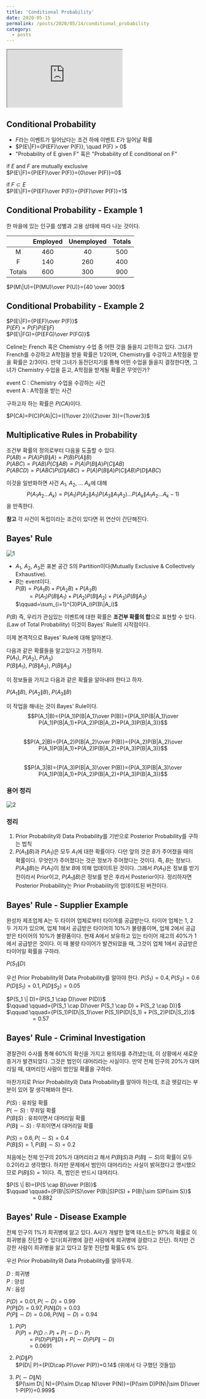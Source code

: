 ```yaml
---
title: 'Conditional Probability'
date: 2020-05-15
permalink: /posts/2020/05/14/conditional_probability
category:
  - posts
---
```


<iframe src="https://www.youtube.com/embed/Cj25K_leYZw"> </iframe>  

## Conditional Probability  
- $F$라는 이벤트가 일어났다는 조건 하에 이벤트 $E$가 일어날 확률  
- $P(E\|F)={P(EF)\over P(F)}, \quad P(F) > 0$  
- "Probability of E given F" 혹은 "Probability of E conditional on F"  
  
if $E$ and $F$ are mutually exclusive  
$P(E\|F)={P(EF)\over P(F)}={0\over P(F)}=0$  
  
if $F\subset E$  
$P(E\|F)={P(EF)\over P(F)}={P(F)\over P(F)}=1$  
  
## Conditional Probability - Example 1  
한 마을에 있는 인구를 성별과 고용 상태에 따라 나눈 것이다.  
  
| | Employed | Unemployed | Totals |  
|:--:|:--:|:--:|:--:|  
| M | 460 | 40 | 500 |  
| F | 140 | 260 | 400 |  
| Totals | 600 | 300 | 900 |

$P(M\|U)={P(MU)\over P(U)}={40 \over 300}$  
  
## Conditional Probability - Example 2  
$P(E\|F)={P(EF)\over P(F)}$  
$P(EF)=P(F)P(E\|F)$  
$P(E\|FG)={P(EFG)\over P(FG)}$  
  
Celine는 French 혹은 Chemistry 수업 중 어떤 것을 들을지 고민하고 있다. 그녀가 French를 수강하고 A학점을 받을 확률은 $1/2$이며, Chemistry를 수강하고 A학점을 받을 확률은 $2/3$이다. 만약 그녀가 동전던지기를 통해 어떤 수업을 들을지 결정한다면, 그녀가 Chemistry 수업을 듣고, A학점을 받게될 확률은 무엇인가?  
  
event C : Chemistry 수업을 수강하는 사건  
event A : A학점을 받는 사건  
  
구하고자 하는 확률은 $P(CA)$이다.  
  
$P(CA)=P(C)P(A\|C)=({1\over 2})({2\over 3})={1\over3}$  
  
## Multiplicative Rules in Probability  
조건부 확률의 정의로부터 다음을 도출할 수 있다.  
$P(AB)=P(A)P(B\|A)=P(B)P(A\|B)$  
$P(ABC)=P(AB)P(C\|AB)=P(A)P(B\|A)P(C\|AB)$  
$P(ABCD)=P(ABC)P(D\|ABC)=P(A)P(B\|A)P(C\|AB)P(D\|ABC)$  
  
이것을 일반화하면 사건 $A_1$, $A_2$, ... $A_k$에 대해 $$P(A_1A_2...A_k)=P(A_1)P(A_2\|A_1)P(A_3\|A_1A_2)...P(A_k\|A_1A_2...A_k-1)$$을 만족한다.  
  
**참고** 각 사건이 독립이라는 조건이 있다면 위 연산이 간단해진다.

## Bayes' Rule  
![1](https://user-images.githubusercontent.com/26649034/82064341-9777d680-9707-11ea-9727-4353740824c2.png) 

- $A_1$, $A_2$, $A_3$은 표본 공간 S의 Partition이다(Mutually Exclusive & Collectively Exhaustive).  
- $B$는 event이다.  
$P(B)=P(A_1B)+P(A_2B)+P(A_3B)$  
$\qquad=P(A_1)P(B\|A_1)+P(A_2)P(B\|A_2)+P(A_3)P(B\|A_3)$  
$\qquad=\sum_{i=1}^{3}P(A_i)P(B\|A_i)$  
  
$P(B)$ 즉, 우리가 관심있는 이벤트에 대한 확률은 **조건부 확률의 합**으로 표현할 수 있다.(Law of Total Probability) 이것이 Bayes' Rule의 시작점이다.  
  
이제 본격적으로 Bayes' Rule에 대해 알아본다.  
  
다음과 같은 확률들을 알고있다고 가정하자.  
$P(A_1)$, $P(A_2)$, $P(A_3)$  
$P(B\|A_1)$, $P(B\|A_2)$, $P(B\|A_3)$  
  
이 정보들을 가지고 다음과 같은 확률을 알아내야 한다고 하자.  
  
$P(A_1\|B)$, $P(A_2\|B)$, $P(A_3\|B)$  
  
이 작업을 해내는 것이 Bayes' Rule이다.  
$$P(A_1|B)={P(A_1)P(B|A_1)\over P(B)}={P(A_1)P(B|A_1)\over P(A_1)P(B|A_1)+P(A_2)P(B|A_2)+P(A_3)P(B|A_3)}$$  
$$P(A_2|B)={P(A_2)P(B|A_2)\over P(B)}={P(A_2)P(B|A_2)\over P(A_1)P(B|A_1)+P(A_2)P(B|A_2)+P(A_3)P(B|A_3)}$$  
$$P(A_3|B)={P(A_3)P(B|A_3)\over P(B)}={P(A_3)P(B|A_3)\over P(A_1)P(B|A_1)+P(A_2)P(B|A_2)+P(A_3)P(B|A_3)}$$  
  
### 용어 정리  
![2](https://user-images.githubusercontent.com/26649034/82064328-947ce600-9707-11ea-9271-482fb3a038ac.png) 

### 정리  
1. Prior Probability와 Data Probability를 기반으로 Posterior Probability를 구하는 법칙  
2. $P(A_1\|B)$과 $P(A_1)$은 모두 $A_1$에 대한 확률이다. 다만 앞의 것은 $B$가 주어졌을 때의 확률이다. 무엇인가 주어졌다는 것은 정보가 주어졌다는 것이다. 즉, $B$는 정보다. $P(A_1\|B)$는 $P(A_1)$이 정보 $B$에 의해 업데이트된 것이다. 그래서 $P(A_1)$은 정보를 받기 전이라서 Prior이고, $P(A_1\|B)$은 정보를 받은 후라서 Posterior이다. 정리하자면 Posterior Probability는 Prior Probability의 업데이트된 버전이다.

## Bayes' Rule - Supplier Example
완성차 제조업체 A는 두 타이어 업체로부터 타이어를 공급받는다. 타이어 업체는 1, 2 두 가지가 있으며, 업체 1에서 공급받은 타이어의 10%가 불량품이며, 업체 2에서 공급받은 타이어의 10%가 불량품이다. 현재 A에서 보유하고 있는 타이어 재고의 40%가 1에서 공급받은 것이다. 이 때 불량 타이어가 발견되었을 때, 그것이 업체 1에서 공급받은 타이어일 확률을 구하라.

$P(S_1 \| D)$

우선 Prior Probability와 Data Probability를 알아야 한다.
$P(S_1)=0.4, P(S_2)=0.6$
$P(D \| S_1)=0.1, P(D\| S_2)=0.05$

$P(S_1 \| D)={P(S_1 \cap D)\over P(D)}$  
$\qquad \qquad={P(S_1 \cap D)\over P(S_1 \cap D) + P(S_2 \cap D)}$  
$\qquad \qquad={P(S_1)P(D\|S_1)\over P(S_1)P(D\|S_1) + P(S_2)P(D\|S_2)}$  
$\qquad \qquad=0.57$  

## Bayes' Rule - Criminal Investigation
경찰관이 수사를 통해 60%의 확신을 가지고 용의자를 추려냈는데, 이 상황에서 새로운 증거가 발견되었다. 그것은 범인이 대머리라는 사실이다. 만약 전체 인구의 20%가 대머리일 때, 대머리인 사람이 범인일 확률을 구하라.

마찬가지로 Prior Probability와 Data Probability를 알아야 하는데, 조금 헷갈리는 부분이 있어 잘 생각해봐야 한다.

$P(S)$ : 유죄일 확률  
$P(\sim S)$ : 무죄일 확률  
$P(B\| S)$ : 유죄이면서 대머리일 확률  
$P(B\| \sim S)$ : 무죄이면서 대머리일 확률  

$P(S)=0.6, P(\sim S)=0.4$  
$P(B\| S)=1, P(B\| \sim S)=0.2$  

처음에는 전체 인구의 20%가 대머리라고 해서 $P(B\| S)$과 $P(B\| \sim S)$의 확률이 모두 0.2이라고 생각했다. 하지만 문제에서 범인이 대머리라는 사실이 밝혀졌다고 명시했으므로 $P(B\| S)=1$이다. 즉, 범인은 반드시 대머리다.

$P(S \| B)={P(S \cap B)\over P(B)}$  
$\qquad \qquad={P(B\|S)P(S)\over P(B\|S)P(S) + P(B\|\sim S)P(\sim S)}$  
$\qquad \qquad=0.882$  

## Bayes' Rule - Disease Example
전체 인구의 1%가 희귀병에 앓고 있다. A사가 개발한 혈액 테스트는 97%의 확률로 이 희귀병을 진단할 수 있다(희귀병에 걸린 사람에게 희귀병에 걸렸다고 진단). 하지만 건강한 사람이 희귀병을 앓고 있다고 잘못 진단할 확률도 6% 있다.

우선 Prior Probability와 Data Probability를 알아두자.

$D$ : 희귀병  
$P$ : 양성  
$N$ : 음성  

$P(D)=0.01, P(\sim D)=0.99$  
$P(P\| D)=0.97, P(N\| D)=0.03$  
$P(P\| \sim D)=0.06, P(N\| \sim D)=0.94$  

1. $P(P)$  
$P(P)=P(D\cap P) + P(\sim D\cap P)$  
$\qquad=P(D)P(P\|D)+P(\sim D)P(P\|\sim D)$  
$\qquad=0.0691$  

2. $P(D\| P)$  
$P(D\| P)={P(D\cap P)\over P(P)}=0.14$  (위에서 다 구했던 것들임)  

3. $P(\sim D\| N)$  
$P(\sim D\| N)={P(\sim D\cap N)\over P(N)}={P(\sim D)P(N\|\sim D)\over 1-P(P)}=0.999$  